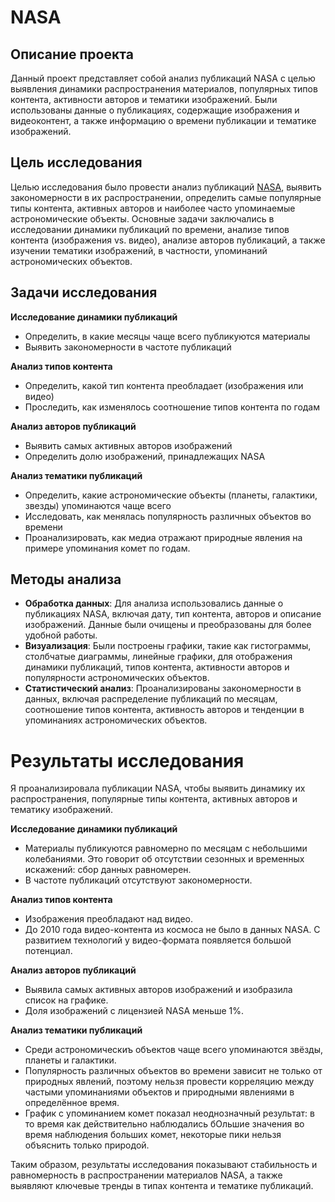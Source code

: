 # NASA

## Описание проекта

Данный проект представляет собой анализ публикаций NASA с целью выявления динамики распространения материалов, популярных типов контента, активности авторов и тематики изображений. Были использованы данные о публикациях, содержащие изображения и видеоконтент, а также информацию о времени публикации и тематике изображений.

## Цель исследования

Целью исследования было провести анализ публикаций [NASA](https://api.nasa.gov), выявить закономерности в их распространении, определить самые популярные типы контента, активных авторов и наиболее часто упоминаемые астрономические объекты. Основные задачи заключались в исследовании динамики публикаций по времени, анализе типов контента (изображения vs. видео), анализе авторов публикаций, а также изучении тематики изображений, в частности, упоминаний астрономических объектов.

## Задачи исследования  

**Исследование динамики публикаций**    
   - Определить, в какие месяцы чаще всего публикуются материалы  
   - Выявить закономерности в частоте публикаций  

**Анализ типов контента**  
   - Определить, какой тип контента преобладает (изображения или видео)  
   - Проследить, как изменялось соотношение типов контента по годам  

**Анализ авторов публикаций**  
   - Выявить самых активных авторов изображений  
   - Определить долю изображений, принадлежащих NASA  

**Анализ тематики публикаций**  
   - Определить, какие астрономические объекты (планеты, галактики, звезды) упоминаются чаще всего  
   - Исследовать, как менялась популярность различных объектов во времени
   - Проанализировать, как медиа отражают природные явления на примере упоминания комет по годам. 

## Методы анализа

- **Обработка данных**: Для анализа использовались данные о публикациях NASA, включая дату, тип контента, авторов и описание изображений. Данные были очищены и преобразованы для более удобной работы.
- **Визуализация**: Были построены графики, такие как гистограммы, столбчатые диаграммы, линейные графики, для отображения динамики публикаций, типов контента, активности авторов и популярности астрономических объектов.
- **Статистический анализ**: Проанализированы закономерности в данных, включая распределение публикаций по месяцам, соотношение типов контента, активность авторов и тенденции в упоминаниях астрономических объектов.

# Результаты исследования
Я проанализировала публикации NASA, чтобы выявить динамику их распространения, популярные типы контента, активных авторов и тематику изображений. 

**Исследование динамики публикаций**    
   - Материалы публикуются равномерно по месяцам с небольшими колебаниями. Это говорит об отсутствии сезонных и временных искажений: сбор данных равномерен.   
   - В частоте публикаций отсутствуют закономерности.  

**Анализ типов контента**  
   - Изображения преобладают над видео.  
   - До 2010 года видео-контента из космоса не было в данных NASA. С развитием технологий у видео-формата появляется большой потенциал.   

**Анализ авторов публикаций**  
   - Выявила самых активных авторов изображений и изобразила список на графике.  
   - Доля изображений с лицензией NASA меньше 1%.  

**Анализ тематики публикаций**  
   - Среди астрономическиъ объектов чаще всего упоминаются звёзды, планеты и галактики.  
   - Популярность различных объектов во времени зависит не только от природных явлений, поэтому нельзя провести корреляцию между частыми упоминаниями объектов и природными явлениями в определённое время.
   - График с упоминанием комет показал неоднозначный результат: в то время как действительно наблюдались бОльшие значения во время наблюдения больших комет, некоторые пики нельзя объяснить только природой. 

Таким образом, результаты исследования показывают стабильность и равномерность в распространении материалов NASA, а также выявляют ключевые тренды в типах контента и тематике публикаций.
